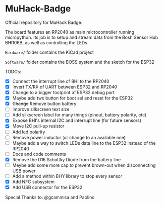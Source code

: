 # MuHack-Badge
Official repository for MuHack Badge.

The board features an RP2040 as main microcontroller running micropython.
Its job is to setup and stream data from the Bosh Sensor Hub BHI106B, as well as controlling the LEDs.

```Hardware/``` folder contains the KiCad project

```Software/``` folder contains the BOSS system and the sketch for the ESP32

TODOs:
 - [x] Connect the interrupt line of BHI to the RP2040
 - [x] Invert TX/RX of UART between ESP32 and RP2040
 - [x] Change to a bigger footprint of ESP32 debug port
 - [x] Maybe add two button for boot sel and reset for the ESP32
 - [x] ~~Change~~ Remove button battery
 - [ ] Improve silkscreen text size
 - [ ] Add silkscreen label for many things (pinout, battery polarity, etc)
 - [x] Expose BHI's internal I2C and interrupt line (for future sensors)
 - [x] Move I2C pull-up resistor
 - [ ] Add led polarity
 - [ ] Remove power inductor (or change to an available one)
 - [ ] Maybe add a way to switch LEDs data line to the ESP32 instead of the RP2040
 - [ ] Docs and code comments
 - [x] Remove the D16 Schottky Diode from the battery line
 - [ ] Meybe add some more cap to prevent brown-out when disconnecting USB power
 - [ ] Add a method within BHY library to stop every sensor
 - [x] Add NFC subsystem
 - [x] Add USB connector for the ESP32
  
 Special Thanks to:
 @gcammisa and Paolino
